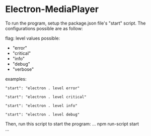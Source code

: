# Electron-MediaPlayer

To run the program, setup the package.json file's "start" script. The configurations possible are as follow:

flag: level
values possible:
- "error"
- "critical"
- "info"
- "debug"
- "verbose"

examples: 

    "start": "electron . level error"

    "start": "electron . level critical"

    "start": "electron . level info"

    "start": "electron . level debug"


Then, run this script to start the program: 
...
    npm run-script start    
...